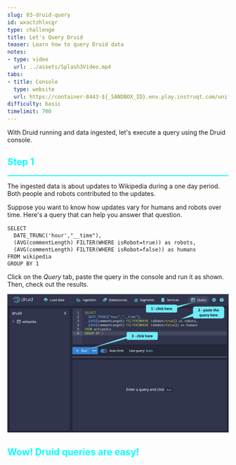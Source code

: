 ```yaml
---
slug: 03-druid-query
id: wxactzhlxcgr
type: challenge
title: Let's Query Druid
teaser: Learn how to query Druid data
notes:
- type: video
  url: ../assets/Splash3Video.mp4
tabs:
- title: Console
  type: website
  url: https://container-8443-${_SANDBOX_ID}.env.play.instruqt.com/unified-console.html
difficulty: basic
timelimit: 700
---
```


With Druid running and data ingested, let's execute a query using the Druid console.

<h2 style="color:cyan">Step 1</h2><hr style="color:cyan;background-color:cyan;height:2px">

The ingested data is about updates to Wikipedia during a one day period.
Both people and robots contributed to the updates.


Suppose you want to know how updates vary for humans and robots over time.
Here's a query that can help you answer that question.

```
SELECT
  DATE_TRUNC('hour',"__time"),
  (AVG(commentLength) FILTER(WHERE isRobot=true)) as robots,
  (AVG(commentLength) FILTER(WHERE isRobot=false)) as humans
FROM wikipedia
GROUP BY 1
```

Click on the _Query_ tab, paste the query in the console and run it as shown.
Then, check out the results.

<a href="#img-2">
  <img alt="Query Druid" src="../assets/DruidQuery.png" />
</a>

<a href="#" class="lightbox" id="img-2">
  <img alt="Query Druid" src="../assets/DruidQuery.png" />
</a>


<h2 style="color:cyan">Wow! Druid queries are easy!</h2>


<style type="text/css" rel="stylesheet">
.lightbox { display: none; position: fixed; justify-content: center; align-items: center; z-index: 999; top: 0; left: 0; right: 0; bottom: 0; padding: 1rem; background: rgba(0, 0, 0, 0.8); }
.lightbox:target { display: flex; }
.lightbox img { max-height: 100% }
.thumbnail:hover {
    position:fixed;
    top:-25px;
    left:-35px;
    width:500px;
    height:auto;
    display:block;
    z-index:999;
}
</style>
